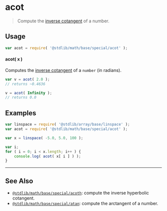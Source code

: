 <!--

@license Apache-2.0

Copyright (c) 2020 The Stdlib Authors.

Licensed under the Apache License, Version 2.0 (the "License");
you may not use this file except in compliance with the License.
You may obtain a copy of the License at

   http://www.apache.org/licenses/LICENSE-2.0

Unless required by applicable law or agreed to in writing, software
distributed under the License is distributed on an "AS IS" BASIS,
WITHOUT WARRANTIES OR CONDITIONS OF ANY KIND, either express or implied.
See the License for the specific language governing permissions and
limitations under the License.

-->

# acot

> Compute the [inverse cotangent][arccotangent] of a number.

<section class="usage">

## Usage

```javascript
var acot = require( '@stdlib/math/base/special/acot' );
```

#### acot( x )

Computes the [inverse cotangent][arccotangent] of a `number` (in radians).

```javascript
var v = acot( 2.0 );
// returns ~0.4636

v = acot( Infinity );
// returns 0.0
```

</section>

<!-- /.usage -->

<section class="examples">

## Examples

<!-- eslint no-undef: "error" -->

```javascript
var linspace = require( '@stdlib/array/base/linspace' );
var acot = require( '@stdlib/math/base/special/acot' );

var x = linspace( -5.0, 5.0, 100 );

var i;
for ( i = 0; i < x.length; i++ ) {
    console.log( acot( x[ i ] ) );
}
```

</section>

<!-- /.examples -->

<!-- Section for related `stdlib` packages. Do not manually edit this section, as it is automatically populated. -->

<section class="related">

* * *

## See Also

-   <span class="package-name">[`@stdlib/math/base/special/acoth`][@stdlib/math/base/special/acoth]</span><span class="delimiter">: </span><span class="description">compute the inverse hyperbolic cotangent.</span>
-   <span class="package-name">[`@stdlib/math/base/special/atan`][@stdlib/math/base/special/atan]</span><span class="delimiter">: </span><span class="description">compute the arctangent of a number.</span>

</section>

<!-- /.related -->

<!-- Section for all links. Make sure to keep an empty line after the `section` element and another before the `/section` close. -->

<section class="links">

[arccotangent]: https://en.wikipedia.org/wiki/Inverse_trigonometric_functions

<!-- <related-links> -->

[@stdlib/math/base/special/acoth]: https://github.com/stdlib-js/stdlib/tree/develop/lib/node_modules/%40stdlib/math/base/special/acoth

[@stdlib/math/base/special/atan]: https://github.com/stdlib-js/stdlib/tree/develop/lib/node_modules/%40stdlib/math/base/special/atan

<!-- </related-links> -->

</section>

<!-- /.links -->
